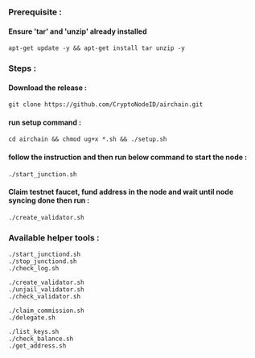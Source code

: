 ### Prerequisite :
#### Ensure 'tar' and 'unzip' already installed
    apt-get update -y && apt-get install tar unzip -y
### Steps :
#### Download the release :
    git clone https://github.com/CryptoNodeID/airchain.git
#### run setup command : 
    cd airchain && chmod ug+x *.sh && ./setup.sh
#### follow the instruction and then run below command to start the node :
    ./start_junction.sh
#### Claim testnet faucet, fund address in the node and wait until node syncing done then run :
    ./create_validator.sh
### Available helper tools :
    ./start_junctiond.sh
    ./stop_junctiond.sh
    ./check_log.sh
    
    ./create_validator.sh
    ./unjail_validator.sh
    ./check_validator.sh

    ./claim_commission.sh
    ./delegate.sh

    ./list_keys.sh
    ./check_balance.sh
    ./get_address.sh